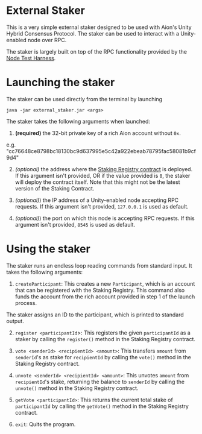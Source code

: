 # External Staker

This is a very simple external staker designed to be used with Aion's Unity Hybrid Consensus Protocol. The staker can be used to interact with a Unity-enabled node over RPC.

The staker is largely built on top of the RPC functionality provided by the [Node Test Harness](https://github.com/aionnetwork/node_test_harness "Node Test Harness").

# Launching the staker

The staker can be used directly from the terminal by launching

`java -jar external_staker.jar <args>`

The staker takes the following arguments when launched:

1. **(required)** the 32-bit private key of a rich Aion account without `0x`. 

e.g. "cc76648ce8798bc18130bc9d637995e5c42a922ebeab78795fac58081b9cf9d4"

2. *(optional)* the address where the [Staking Registry contract](https://github.com/aionnetwork/protocol_contracts/blob/master/StakeRegistry/src/main/java/org/aion/StakingRegistry.java "Staking Registry") is deployed. If this argument isn't provided, OR if the value provided is `0`, the staker will deploy the contract itself. Note that this might not be the latest version of the Staking Contract.

3. *(optional)*) the IP address of a Unity-enabled node accepting RPC requests. If this argument isn't provided, `127.0.0.1` is used as default.

4. *(optional)*) the port on which this node is accepting RPC requests. If this argument isn't provided, `8545` is used as default.

# Using the staker

The staker runs an endless loop reading commands from standard input. It takes the following arguments:

1. `createParticipant`: This creates a new `Participant`, which is an account that can be registered with the Staking Registry. This command also funds the account from the rich account provided in step 1 of the launch process.

The staker assigns an ID to the participant, which is printed to standard output.

2. `register <participantId`>: This registers the given `participantId` as a staker by calling the `register()` method in the Staking Registry contract.

3. `vote <senderId> <recipientId> <amount>`: This transfers `amount` from `senderId`'s as stake for `recipientId` by calling the `vote()` method in the Staking Registry contract.

4.  `unvote <senderId> <recipientId> <amount>`: This unvotes `amount` from `recipientId`'s stake, returning the balance to `senderId` by calling the `unvote()` method in the Staking Registry contract.

5. `getVote <participantId>`: This returns the current total stake of `participantId` by calling the `getVote()` method in the Staking Registry contract.

6. `exit`: Quits the program.
